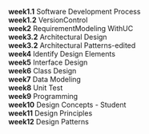 **week1.1** Software Development Process  
**week1.2** VersionControl  
**week2** RequirementModeling WithUC  
**week3.2** Architectural Design  
**week3.2** Architectural Patterns-edited  
**week4** Identify Design Elements  
**week5** Interface Design  
**week6** Class Design  
**week7** Data Modeling  
**week8** Unit Test  
**week9** Programming  
**week10** Design Concepts - Student  
**week11** Design Principles  
**week12** Design Patterns  
